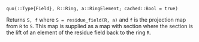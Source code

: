 ```
quo(::Type{Field}, R::Ring, a::RingElement; cached::Bool = true)
```

Returns `S, f` where `S = residue_field(R, a)` and `f` is the  projection map from `R` to `S`. This map is supplied as a map with section where the section is the lift of an element of the residue field back to the ring `R`.
